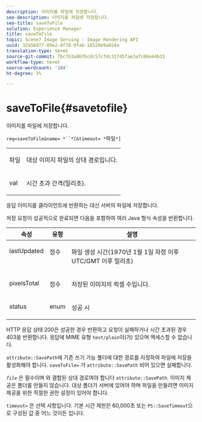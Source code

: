 ```yaml
---
description: 이미지를 파일에 저장합니다.
seo-description: 이미지를 파일에 저장합니다.
seo-title: saveToFile
solution: Experience Manager
title: saveToFile
topic: Scene7 Image Serving - Image Rendering API
uuid: 32a56d77-89e2-4f78-9fab-1b528e9a024a
translation-type: tm+mt
source-git-commit: 7bc7b3a86fbcdc57cfdc31745fae3afc06e44b15
workflow-type: tm+mt
source-wordcount: '184'
ht-degree: 3%

---
```



# saveToFile{#savetofile}

이미지를 파일에 저장합니다.

`req=saveToFile&name= *``*[&timeout= *`파일`*]`

<table id="simpletable_5674FD9655FE4CDDB0E5DC8655890A66"> 
 <tr class="strow"> 
  <td class="stentry"> <p><span class="varname"> 파일</span> </p> </td> 
  <td class="stentry"> <p>대상 이미지 파일의 상대 경로입니다. </p></td> 
 </tr> 
 <tr class="strow"> 
  <td class="stentry"> <p><span class="varname"> val</span> </p></td> 
  <td class="stentry"> <p>시간 초과 간격(밀리초). </p></td> 
 </tr> 
</table>

응답 이미지를 클라이언트에 반환하는 대신 서버의 파일에 저장합니다.

저장 요청이 성공적으로 완료되면 다음을 포함하여 여러 Java 형식 속성을 반환합니다.

<table id="table_8BA8F75A0B7241BAB9B4359F97C21137"> 
 <thead> 
  <tr> 
   <th class="entry"> <b> 속성</b> </th> 
   <th class="entry"> <b> 유형</b> </th> 
   <th class="entry"> <b> 설명</b> </th> 
  </tr> 
 </thead>
 <tbody> 
  <tr valign="top"> 
   <td> <p> <span class="codeph"> lastUpdated</span> </p> </td> 
   <td> <p> 정수 </p> </td> 
   <td> <p>파일 생성 시간(1970년 1월 1일 자정 이후 UTC/GMT 이후 밀리초) </p> </td> 
  </tr> 
  <tr valign="top"> 
   <td> <p> <span class="codeph"> pixelsTotal</span> </p> </td> 
   <td> <p> 정수 </p> </td> 
   <td> <p> 저장된 이미지의 픽셀 수입니다. </p> </td> 
  </tr> 
  <tr valign="top"> 
   <td> <p> <span class="codeph"> status</span> </p> </td> 
   <td> <p> enum </p> </td> 
   <td> <p> <span class="codeph"> 성공 </span> 시 </p> </td> 
  </tr> 
 </tbody> 
</table>

HTTP 응답 상태 200은 성공한 경우 반환하고 요청이 실패하거나 시간 초과된 경우 403을 반환합니다. 응답에 MIME 유형 `text/plain`이(가) 있으며 액세스할 수 없습니다.

`attribute::SavePath`에 기존 쓰기 가능 폴더에 대한 경로를 지정하여 파일에 저장을 활성화해야 합니다. `saveToFile=` 가  `attribute::SavePath` 비어 있으면 실패합니다.

*`file`* 은 필수이며 와 결합된 상대 경로여야 합니다 `attribute::SavePath`. 이미지 제공은 폴더를 만들지 않습니다. 대상 폴더가 서버에 있어야 하며 파일을 만들려면 이미지 제공을 위한 적절한 권한 설정이 있어야 합니다.

`timeout=` 은 선택 사항입니다. 기본 시간 제한은 60,000초 또는 `PS::SaveTimeout`으로 구성된 값 중 어느 것이든 입니다.
